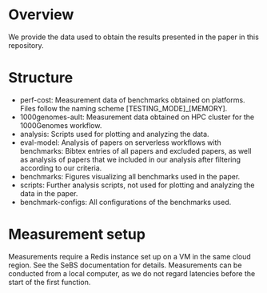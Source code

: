 # Overview

We provide the data used to obtain the results presented in the paper in this repository. 

# Structure

* perf-cost: Measurement data of benchmarks obtained on platforms. Files follow the naming scheme [TESTING_MODE]_[MEMORY]. 
* 1000genomes-ault: Measurement data obtained on HPC cluster for the 1000Genomes workflow. 
* analysis: Scripts used for plotting and analyzing the data. 
* eval-model: Analysis of papers on serverless workflows with benchmarks: Bibtex entries of all papers and excluded papers, as well as analysis of papers that we included in our analysis after filtering according to our criteria. 
* benchmarks: Figures visualizing all benchmarks used in the paper. 
* scripts: Further analysis scripts, not used for plotting and analyzing the data in the paper. 
* benchmark-configs: All configurations of the benchmarks used. 

# Measurement setup

Measurements require a Redis instance set up on a VM in the same cloud region. See the SeBS documentation for details. Measurements can be conducted from a local computer, as we do not regard latencies before the start of the first function. 
